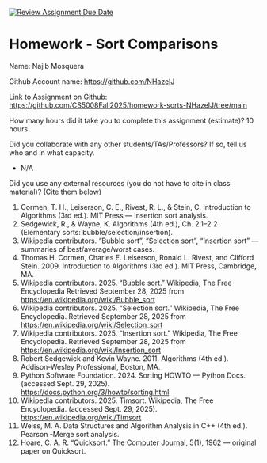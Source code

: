 [![Review Assignment Due Date](https://classroom.github.com/assets/deadline-readme-button-22041afd0340ce965d47ae6ef1cefeee28c7c493a6346c4f15d667ab976d596c.svg)](https://classroom.github.com/a/ITG1kIAV)
# Homework - Sort Comparisons

Name: Najib Mosquera

Github Account name:  https://github.com/NHazelJ

Link to Assignment on Github: https://github.com/CS5008Fall2025/homework-sorts-NHazelJ/tree/main

How many hours did it take you to complete this assignment (estimate)? 10 hours

Did you collaborate with any other students/TAs/Professors? If so, tell us who and in what capacity.  
- N/A

Did you use any external resources (you do not have to cite in class material)? (Cite them below)  
1. Cormen, T. H., Leiserson, C. E., Rivest, R. L., & Stein, C. Introduction to Algorithms (3rd ed.). MIT Press — Insertion sort analysis.
2. Sedgewick, R., & Wayne, K. Algorithms (4th ed.), Ch. 2.1–2.2 (Elementary sorts: bubble/selection/insertion).
3. Wikipedia contributors. “Bubble sort”, “Selection sort”, “Insertion sort” — summaries of best/average/worst cases.
4. Thomas H. Cormen, Charles E. Leiserson, Ronald L. Rivest, and Clifford Stein. 2009. Introduction to Algorithms (3rd ed.). MIT Press, Cambridge, MA.  
5. Wikipedia contributors. 2025. “Bubble sort.” Wikipedia, The Free Encyclopedia  Retrieved September 28, 2025 from https://en.wikipedia.org/wiki/Bubble_sort  
6. Wikipedia contributors. 2025. “Selection sort.” Wikipedia, The Free Encyclopedia. Retrieved September 28, 2025 from https://en.wikipedia.org/wiki/Selection_sort  
7. Wikipedia contributors. 2025. “Insertion sort.” Wikipedia, The Free Encyclopedia. Retrieved September 28, 2025 from https://en.wikipedia.org/wiki/Insertion_sort
8. Robert Sedgewick and Kevin Wayne. 2011. Algorithms (4th ed.). Addison-Wesley Professional, Boston, MA.
9. Python Software Foundation. 2024. Sorting HOWTO — Python Docs. (accessed Sept. 29, 2025). https://docs.python.org/3/howto/sorting.html
10. Wikipedia contributors. 2025. Timsort. Wikipedia, The Free Encyclopedia. (accessed Sept. 29, 2025). https://en.wikipedia.org/wiki/Timsort
11. Weiss, M. A. Data Structures and Algorithm Analysis in C++ (4th ed.). Pearson -Merge sort analysis.
12. Hoare, C. A. R. “Quicksort.” The Computer Journal, 5(1), 1962 — original paper on Quicksort.